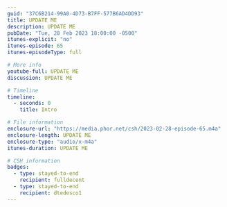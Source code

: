 ```yaml
---
guid: "37C6B214-99A0-4D73-B7FF-577B6AD4DD93"
title: UPDATE ME
description: UPDATE ME
pubDate: "Tue, 28 Feb 2023 18:00:00 -0500"
itunes-explicit: "no"
itunes-episode: 65
itunes-episodeType: full

# More info
youtube-full: UPDATE ME
discussion: UPDATE ME

# Timeline
timeline:
  - seconds: 0
    title: Intro

# File information
enclosure-url: "https://media.phor.net/csh/2023-02-28-episode-65.m4a"
enclosure-length: UPDATE ME
enclosure-type: "audio/x-m4a"
itunes-duration: UPDATE ME

# CSH information
badges:
  - type: stayed-to-end
    recipient: fulldecent
  - type: stayed-to-end
    recipient: dtedesco1
---
```


<!--

episode-file-name: 2023-02-28-episode-65
title: '''Blur'''
description: '''This week''s episode covers NFT trade volume, lack of innovation in
  browsers/wallets, the need for custom search algorithms, and the future of hackathons.
  Also discussed are questions for upcoming guests, including the advantages of Kazm
  over ENS and the potential of Twitter. Plus, a new episode of the zero-day hacking
  mini-series is out now.'''
youtube-full: https://youtu.be/XXNjI9LzpW4
discussion: https://twitter.com/fulldecent/status/1631757509944811520
timeline:
- seconds: 0
  title: Intro
- seconds: 46
  title: 'Blur #1 NFT marketplace'
- seconds: 145
  title: Blur first reaction
- seconds: 249
  title: Web3 margins go to zero
- seconds: 465
  title: The marketplace or the wallet?
- seconds: 627
  title: AI and curation agents
- seconds: 874
  title: Learn to earn dead?
- seconds: 895
  title: How are hackathons now?
badges:
- type: stayed-to-end
  recipient: '037'
- type: stayed-to-end
  recipient: gjohnsx
- type: stayed-to-end
  recipient: retromort
- type: stayed-to-end
  recipient: VjDeliria
- type: stayed-to-end
  recipient: Rito_Rhymes
- type: stayed-to-end
  recipient: yodude38
- type: stayed-to-end
  recipient: madr00t


-->